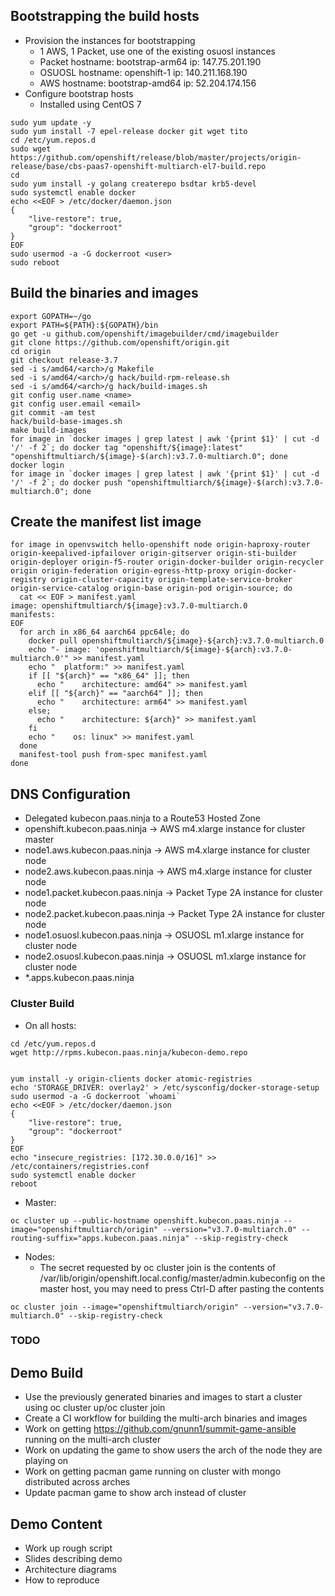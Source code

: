 ## Bootstrapping the build hosts
- Provision the instances for bootstrapping
  - 1 AWS, 1 Packet, use one of the existing osuosl instances
  - Packet hostname: bootstrap-arm64 ip: 147.75.201.190
  - OSUOSL hostname: openshift-1 ip: 140.211.168.190
  - AWS hostname: bootstrap-amd64 ip: 52.204.174.156
- Configure bootstrap hosts
  - Installed using CentOS 7
```
sudo yum update -y
sudo yum install -7 epel-release docker git wget tito
cd /etc/yum.repos.d
sudo wget https://github.com/openshift/release/blob/master/projects/origin-release/base/cbs-paas7-openshift-multiarch-el7-build.repo
cd 
sudo yum install -y golang createrepo bsdtar krb5-devel
sudo systemctl enable docker
echo <<EOF > /etc/docker/daemon.json
{
    "live-restore": true,
    "group": "dockerroot"
}
EOF
sudo usermod -a -G dockerroot <user>
sudo reboot
```

## Build the binaries and images
```
export GOPATH=~/go
export PATH=${PATH}:${GOPATH}/bin
go get -u github.com/openshift/imagebuilder/cmd/imagebuilder
git clone https://github.com/openshift/origin.git
cd origin
git checkout release-3.7
sed -i s/amd64/<arch>/g Makefile
sed -i s/amd64/<arch>/g hack/build-rpm-release.sh
sed -i s/amd64/<arch>/g hack/build-images.sh
git config user.name <name>
git config user.email <email>
git commit -am test
hack/build-base-images.sh
make build-images
for image in `docker images | grep latest | awk '{print $1}' | cut -d '/' -f 2`; do docker tag "openshift/${image}:latest" "openshiftmultiarch/${image}-$(arch):v3.7.0-multiarch.0"; done
docker login
for image in `docker images | grep latest | awk '{print $1}' | cut -d '/' -f 2`; do docker push "openshiftmultiarch/${image}-$(arch):v3.7.0-multiarch.0"; done
```

## Create the manifest list image
```
for image in openvswitch hello-openshift node origin-haproxy-router origin-keepalived-ipfailover origin-gitserver origin-sti-builder origin-deployer origin-f5-router origin-docker-builder origin-recycler origin origin-federation origin-egress-http-proxy origin-docker-registry origin-cluster-capacity origin-template-service-broker origin-service-catalog origin-base origin-pod origin-source; do
  cat << EOF > manifest.yaml
image: openshiftmultiarch/${image}:v3.7.0-multiarch.0
manifests:
EOF
  for arch in x86_64 aarch64 ppc64le; do
    docker pull openshiftmultiarch/${image}-${arch}:v3.7.0-multiarch.0
    echo "- image: 'openshiftmultiarch/${image}-${arch}:v3.7.0-multiarch.0'" >> manifest.yaml
    echo "  platform:" >> manifest.yaml
    if [[ "${arch}" == "x86_64" ]]; then
      echo "    architecture: amd64" >> manifest.yaml
    elif [[ "${arch}" == "aarch64" ]]; then 
      echo "    architecture: arm64" >> manifest.yaml
    else; 
      echo "    architecture: ${arch}" >> manifest.yaml
    fi
    echo "    os: linux" >> manifest.yaml
  done
  manifest-tool push from-spec manifest.yaml
done
```

## DNS Configuration
- Delegated kubecon.paas.ninja to a Route53 Hosted Zone
- openshift.kubecon.paas.ninja -> AWS m4.xlarge instance for cluster master
- node1.aws.kubecon.paas.ninja -> AWS m4.xlarge instance for cluster node
- node2.aws.kubecon.paas.ninja -> AWS m4.xlarge instance for cluster node
- node1.packet.kubecon.paas.ninja -> Packet Type 2A instance for cluster node
- node2.packet.kubecon.paas.ninja -> Packet Type 2A instance for cluster node
- node1.osuosl.kubecon.paas.ninja -> OSUOSL m1.xlarge instance for cluster node
- node2.osuosl.kubecon.paas.ninja -> OSUOSL m1.xlarge instance for cluster node
- *.apps.kubecon.paas.ninja

### Cluster Build
- On all hosts:
```
cd /etc/yum.repos.d
wget http://rpms.kubecon.paas.ninja/kubecon-demo.repo


yum install -y origin-clients docker atomic-registries
echo 'STORAGE_DRIVER: overlay2' > /etc/sysconfig/docker-storage-setup
sudo usermod -a -G dockerroot `whoami`
echo <<EOF > /etc/docker/daemon.json
{
    "live-restore": true,
    "group": "dockerroot"
}
EOF
echo "insecure_registries: [172.30.0.0/16]" >> /etc/containers/registries.conf
sudo systemctl enable docker
reboot
```
- Master:
```
oc cluster up --public-hostname openshift.kubecon.paas.ninja --image="openshiftmultiarch/origin" --version="v3.7.0-multiarch.0" --routing-suffix="apps.kubecon.paas.ninja" --skip-registry-check
```
- Nodes:
  - The secret requested by oc cluster join is the contents of /var/lib/origin/openshift.local.config/master/admin.kubeconfig on the master host, you may need to press Ctrl-D after pasting the contents
```
oc cluster join --image="openshiftmultiarch/origin" --version="v3.7.0-multiarch.0" --skip-registry-check
```

### TODO
## Demo Build
- Use the previously generated binaries and images to start a cluster using oc cluster up/oc cluster join
- Create a CI workflow for building the multi-arch binaries and images
- Work on getting https://github.com/gnunn1/summit-game-ansible running on the multi-arch cluster
- Work on updating the game to show users the arch of the node they are playing on
- Work on getting pacman game running on cluster with mongo distributed across arches
- Update pacman game to show arch instead of cluster

## Demo Content
- Work up rough script
- Slides describing demo
- Architecture diagrams
- How to reproduce
